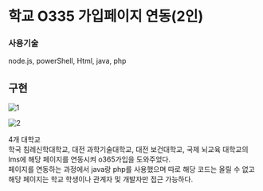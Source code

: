 # 학교 O335 가입페이지 연동(2인)

### 사용기술
node.js, powerShell, Html, java, php

## 구현
![1](https://github.com/user-attachments/assets/b7f72837-be5f-4e64-a5d5-59c1c4f45d2d)

![2](https://github.com/user-attachments/assets/66a3d60f-26e7-41fc-8cb9-0fe4503a530b)

4개 대학교<br/>
학국 침례신학대학교, 대전 과학기술대학교, 대전 보건대학교, 국제 뇌교육 대학교의 lms에 해당 페이지를 연동시켜
o365가입을 도와주었다.<br/>
페이지를 연동하는 과정에서 java랑 php를 사용했으며 따로 해당 코드는 올릴 수 없고 해당 페이지는 학교 학생이나 관계자 및 개발자만 접근 가능하다.



